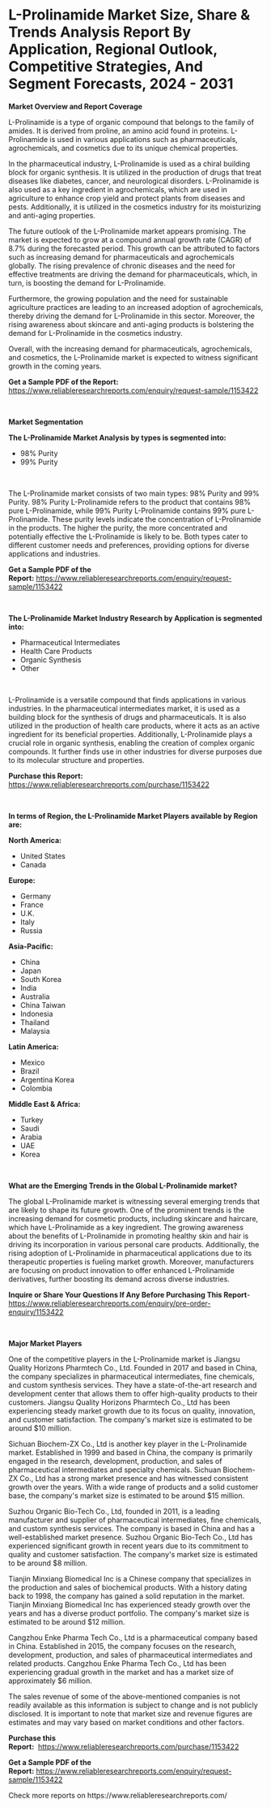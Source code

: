 <p><h1>L-Prolinamide Market Size, Share & Trends Analysis Report By Application, Regional Outlook, Competitive Strategies, And Segment Forecasts, 2024 - 2031</h1></p><p><strong>Market Overview and Report Coverage</strong></p>
<p><p>L-Prolinamide is a type of organic compound that belongs to the family of amides. It is derived from proline, an amino acid found in proteins. L-Prolinamide is used in various applications such as pharmaceuticals, agrochemicals, and cosmetics due to its unique chemical properties.</p><p>In the pharmaceutical industry, L-Prolinamide is used as a chiral building block for organic synthesis. It is utilized in the production of drugs that treat diseases like diabetes, cancer, and neurological disorders. L-Prolinamide is also used as a key ingredient in agrochemicals, which are used in agriculture to enhance crop yield and protect plants from diseases and pests. Additionally, it is utilized in the cosmetics industry for its moisturizing and anti-aging properties.</p><p>The future outlook of the L-Prolinamide market appears promising. The market is expected to grow at a compound annual growth rate (CAGR) of 8.7% during the forecasted period. This growth can be attributed to factors such as increasing demand for pharmaceuticals and agrochemicals globally. The rising prevalence of chronic diseases and the need for effective treatments are driving the demand for pharmaceuticals, which, in turn, is boosting the demand for L-Prolinamide.</p><p>Furthermore, the growing population and the need for sustainable agriculture practices are leading to an increased adoption of agrochemicals, thereby driving the demand for L-Prolinamide in this sector. Moreover, the rising awareness about skincare and anti-aging products is bolstering the demand for L-Prolinamide in the cosmetics industry.</p><p>Overall, with the increasing demand for pharmaceuticals, agrochemicals, and cosmetics, the L-Prolinamide market is expected to witness significant growth in the coming years.</p></p>
<p><strong>Get a Sample PDF of the Report:</strong> <a href="https://www.reliableresearchreports.com/enquiry/request-sample/1153422">https://www.reliableresearchreports.com/enquiry/request-sample/1153422</a></p>
<p>&nbsp;</p>
<p><strong>Market Segmentation</strong></p>
<p><strong>The L-Prolinamide Market Analysis by types is segmented into:</strong></p>
<p><ul><li>98% Purity</li><li>99% Purity</li></ul></p>
<p>&nbsp;</p>
<p><p>The L-Prolinamide market consists of two main types: 98% Purity and 99% Purity. 98% Purity L-Prolinamide refers to the product that contains 98% pure L-Prolinamide, while 99% Purity L-Prolinamide contains 99% pure L-Prolinamide. These purity levels indicate the concentration of L-Prolinamide in the products. The higher the purity, the more concentrated and potentially effective the L-Prolinamide is likely to be. Both types cater to different customer needs and preferences, providing options for diverse applications and industries.</p></p>
<p><strong>Get a Sample PDF of the Report:</strong>&nbsp;<a href="https://www.reliableresearchreports.com/enquiry/request-sample/1153422">https://www.reliableresearchreports.com/enquiry/request-sample/1153422</a></p>
<p>&nbsp;</p>
<p><strong>The L-Prolinamide Market Industry Research by Application is segmented into:</strong></p>
<p><ul><li>Pharmaceutical Intermediates</li><li>Health Care Products</li><li>Organic Synthesis</li><li>Other</li></ul></p>
<p>&nbsp;</p>
<p><p>L-Prolinamide is a versatile compound that finds applications in various industries. In the pharmaceutical intermediates market, it is used as a building block for the synthesis of drugs and pharmaceuticals. It is also utilized in the production of health care products, where it acts as an active ingredient for its beneficial properties. Additionally, L-Prolinamide plays a crucial role in organic synthesis, enabling the creation of complex organic compounds. It further finds use in other industries for diverse purposes due to its molecular structure and properties.</p></p>
<p><strong>Purchase this Report:</strong>&nbsp; <a href="https://www.reliableresearchreports.com/purchase/1153422">https://www.reliableresearchreports.com/purchase/1153422</a></p>
<p>&nbsp;</p>
<p><strong>In terms of Region, the L-Prolinamide Market Players available by Region are:</strong></p>
<p>
    <p> <strong> North America: </strong>
        <ul>
            <li>United States</li>
            <li>Canada</li>
        </ul>
        </p> 
    <p> <strong> Europe: </strong>
        <ul>
            <li>Germany</li>
            <li>France</li>
            <li>U.K.</li>
            <li>Italy</li>
            <li>Russia</li>
        </ul>
        </p> 
    <p> <strong> Asia-Pacific: </strong>
        <ul>
            <li>China</li>
            <li>Japan</li>
            <li>South Korea</li>
            <li>India</li>
            <li>Australia</li>
            <li>China Taiwan</li>
            <li>Indonesia</li>
            <li>Thailand</li>
            <li>Malaysia</li>
        </ul>
        </p> 
    <p> <strong> Latin America: </strong>
        <ul>
            <li>Mexico</li>
            <li>Brazil</li>
            <li>Argentina Korea</li>
            <li>Colombia</li>
        </ul>
        </p> 
    <p> <strong> Middle East & Africa: </strong>
        <ul>
            <li>Turkey</li>
            <li>Saudi</li>
            <li>Arabia</li>
            <li>UAE</li>
            <li>Korea</li>
        </ul>
    </p>
    </p>
<p>&nbsp;</p>
<p><strong>What are the Emerging Trends in the Global L-Prolinamide market?</strong></p>
<p><p>The global L-Prolinamide market is witnessing several emerging trends that are likely to shape its future growth. One of the prominent trends is the increasing demand for cosmetic products, including skincare and haircare, which have L-Prolinamide as a key ingredient. The growing awareness about the benefits of L-Prolinamide in promoting healthy skin and hair is driving its incorporation in various personal care products. Additionally, the rising adoption of L-Prolinamide in pharmaceutical applications due to its therapeutic properties is fueling market growth. Moreover, manufacturers are focusing on product innovation to offer enhanced L-Prolinamide derivatives, further boosting its demand across diverse industries.</p></p>
<p><strong>Inquire or Share Your Questions If Any Before Purchasing This Report</strong>- <a href="https://www.reliableresearchreports.com/enquiry/pre-order-enquiry/1153422">https://www.reliableresearchreports.com/enquiry/pre-order-enquiry/1153422</a></p>
<p>&nbsp;</p>
<p><strong>Major Market Players</strong></p>
<p><p>One of the competitive players in the L-Prolinamide market is Jiangsu Quality Horizons Pharmtech Co., Ltd. Founded in 2017 and based in China, the company specializes in pharmaceutical intermediates, fine chemicals, and custom synthesis services. They have a state-of-the-art research and development center that allows them to offer high-quality products to their customers. Jiangsu Quality Horizons Pharmtech Co., Ltd has been experiencing steady market growth due to its focus on quality, innovation, and customer satisfaction. The company's market size is estimated to be around $10 million.</p><p>Sichuan Biochem-ZX Co., Ltd is another key player in the L-Prolinamide market. Established in 1999 and based in China, the company is primarily engaged in the research, development, production, and sales of pharmaceutical intermediates and specialty chemicals. Sichuan Biochem-ZX Co., Ltd has a strong market presence and has witnessed consistent growth over the years. With a wide range of products and a solid customer base, the company's market size is estimated to be around $15 million. </p><p>Suzhou Organic Bio-Tech Co., Ltd, founded in 2011, is a leading manufacturer and supplier of pharmaceutical intermediates, fine chemicals, and custom synthesis services. The company is based in China and has a well-established market presence. Suzhou Organic Bio-Tech Co., Ltd has experienced significant growth in recent years due to its commitment to quality and customer satisfaction. The company's market size is estimated to be around $8 million.</p><p>Tianjin Minxiang Biomedical Inc is a Chinese company that specializes in the production and sales of biochemical products. With a history dating back to 1998, the company has gained a solid reputation in the market. Tianjin Minxiang Biomedical Inc has experienced steady growth over the years and has a diverse product portfolio. The company's market size is estimated to be around $12 million.</p><p>Cangzhou Enke Pharma Tech Co., Ltd is a pharmaceutical company based in China. Established in 2015, the company focuses on the research, development, production, and sales of pharmaceutical intermediates and related products. Cangzhou Enke Pharma Tech Co., Ltd has been experiencing gradual growth in the market and has a market size of approximately $6 million.</p><p>The sales revenue of some of the above-mentioned companies is not readily available as this information is subject to change and is not publicly disclosed. It is important to note that market size and revenue figures are estimates and may vary based on market conditions and other factors.</p></p>
<p><strong>Purchase this Report:</strong>&nbsp;&nbsp;<a href="https://www.reliableresearchreports.com/purchase/1153422">https://www.reliableresearchreports.com/purchase/1153422</a></p>
<p></p>
<p><strong>Get a Sample PDF of the Report:</strong>&nbsp;<a href="https://www.reliableresearchreports.com/enquiry/request-sample/1153422">https://www.reliableresearchreports.com/enquiry/request-sample/1153422</a></p>
<p>Check more reports on https://www.reliableresearchreports.com/</p>